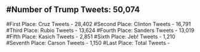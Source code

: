 #Number of Trump Tweets: 50,074
---
#First Place: Cruz Tweets - 28,402
#Second Place: Clinton Tweets - 16,791
#Third Place: Rubio Tweets - 13,624
#Fourth Place: Sanders Tweets - 13,019
#Fifth Place: Kasich Tweets - 2,851
#Sixth Place: Jeb! Tweets - 1,210
#Seventh Place: Carson Tweets - 1,150
#Last Place: Total Tweets -  
